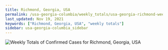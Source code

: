 ```yaml
---
title: Richmond, Georgia, USA
permalink: /usa-georgia-columbia/weekly_totals/usa-georgia-richmond-weekly_totals.html
last_updated: Nov 19, 2021
keywords: ["Richmond, Georgia, USA", "weekly totals"]
sidebar: usa-georgia-columbia_sidebar
---
```


![Weekly Totals of Confirmed Cases for Richmond, Georgia, USA](/covid_tracker/images/graphs/usa-georgia-richmond-weekly_totals_graph.png)
